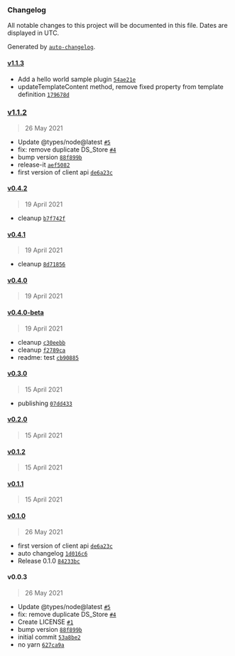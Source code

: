 ### Changelog

All notable changes to this project will be documented in this file. Dates are displayed in UTC.

Generated by [`auto-changelog`](https://github.com/CookPete/auto-changelog).

#### [v1.1.3](https://github.com/Whiteboards-io/whiteboards-plugins/compare/v1.1.2...v1.1.3)

- Add a hello world sample plugin [`54ae21e`](https://github.com/Whiteboards-io/whiteboards-plugins/commit/54ae21eb1f6fbd574c9774e2a94f44b41c3a4713)
- updateTemplateContent method, remove fixed property from template definition [`179678d`](https://github.com/Whiteboards-io/whiteboards-plugins/commit/179678dea615294494147c28099c7390a2ef2f4d)

### [v1.1.2](https://github.com/Whiteboards-io/whiteboards-plugins/compare/v0.4.2...v1.1.2)

> 26 May 2021

- Update @types/node@latest [`#5`](https://github.com/Whiteboards-io/whiteboards-plugins/pull/5)
- fix: remove duplicate DS_Store [`#4`](https://github.com/Whiteboards-io/whiteboards-plugins/pull/4)
- bump version [`88f899b`](https://github.com/Whiteboards-io/whiteboards-plugins/commit/88f899b1336a993ef079de681e182855ec4543ab)
- release-it [`aef5082`](https://github.com/Whiteboards-io/whiteboards-plugins/commit/aef508244ad908c7d603615918ae0886924f1518)
- first version of client api [`de6a23c`](https://github.com/Whiteboards-io/whiteboards-plugins/commit/de6a23c71696b845ee5a9c76153ad657396de83e)

#### [v0.4.2](https://github.com/Whiteboards-io/whiteboards-plugins/compare/v0.4.1...v0.4.2)

> 19 April 2021

- cleanup [`b7f742f`](https://github.com/Whiteboards-io/whiteboards-plugins/commit/b7f742f5a19cccd2813413c383b605d3e9825579)

#### [v0.4.1](https://github.com/Whiteboards-io/whiteboards-plugins/compare/v0.4.0...v0.4.1)

> 19 April 2021

- cleanup [`8d71856`](https://github.com/Whiteboards-io/whiteboards-plugins/commit/8d71856f2c3f93479cdccc17f99e946c05f9e494)

#### [v0.4.0](https://github.com/Whiteboards-io/whiteboards-plugins/compare/v0.4.0-beta...v0.4.0)

> 19 April 2021

#### [v0.4.0-beta](https://github.com/Whiteboards-io/whiteboards-plugins/compare/v0.3.0...v0.4.0-beta)

> 19 April 2021

- cleanup [`c30eebb`](https://github.com/Whiteboards-io/whiteboards-plugins/commit/c30eebb1b85a9f5703fd89aef13b41a60f99ac72)
- cleanup [`f2789ca`](https://github.com/Whiteboards-io/whiteboards-plugins/commit/f2789ca8a5442e075158f0f1e0f769e9fb173db2)
- readme: test [`cb90885`](https://github.com/Whiteboards-io/whiteboards-plugins/commit/cb9088533b0fa8978dbe8afdd4f70914a7b84ab0)

#### [v0.3.0](https://github.com/Whiteboards-io/whiteboards-plugins/compare/v0.2.0...v0.3.0)

> 15 April 2021

- publishing [`07dd433`](https://github.com/Whiteboards-io/whiteboards-plugins/commit/07dd433138b2cdbeba55cfd440618eabb18e9893)

#### [v0.2.0](https://github.com/Whiteboards-io/whiteboards-plugins/compare/v0.1.2...v0.2.0)

> 15 April 2021

#### [v0.1.2](https://github.com/Whiteboards-io/whiteboards-plugins/compare/v0.1.1...v0.1.2)

> 15 April 2021

#### [v0.1.1](https://github.com/Whiteboards-io/whiteboards-plugins/compare/v0.1.0...v0.1.1)

> 15 April 2021

#### [v0.1.0](https://github.com/Whiteboards-io/whiteboards-plugins/compare/v0.0.3...v0.1.0)

> 26 May 2021

- first version of client api [`de6a23c`](https://github.com/Whiteboards-io/whiteboards-plugins/commit/de6a23c71696b845ee5a9c76153ad657396de83e)
- auto changelog [`1d016c6`](https://github.com/Whiteboards-io/whiteboards-plugins/commit/1d016c648760d5531debf8455961b9a61ae78d24)
- Release 0.1.0 [`84233bc`](https://github.com/Whiteboards-io/whiteboards-plugins/commit/84233bc7eedc62528a58a1fe172c4d65d43a5609)

#### v0.0.3

> 26 May 2021

- Update @types/node@latest [`#5`](https://github.com/Whiteboards-io/whiteboards-plugins/pull/5)
- fix: remove duplicate DS_Store [`#4`](https://github.com/Whiteboards-io/whiteboards-plugins/pull/4)
- Create LICENSE [`#1`](https://github.com/Whiteboards-io/whiteboards-plugins/pull/1)
- bump version [`88f899b`](https://github.com/Whiteboards-io/whiteboards-plugins/commit/88f899b1336a993ef079de681e182855ec4543ab)
- initial commit [`53a8be2`](https://github.com/Whiteboards-io/whiteboards-plugins/commit/53a8be21acb809e44e4f423ee0899affa511ebbb)
- no yarn [`627ca9a`](https://github.com/Whiteboards-io/whiteboards-plugins/commit/627ca9ac92a6cc930a6833dd2ac2e3858c5511f3)
